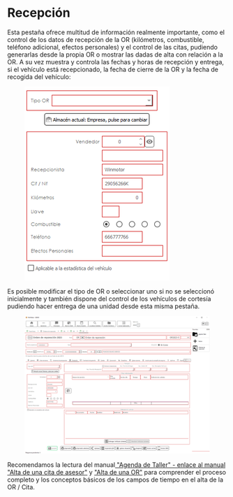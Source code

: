 # Recepción

Esta pestaña ofrece multitud de información realmente importante, como el control de los datos de recepción de la OR (kilómetros, combustible, teléfono adicional, efectos personales) y el control de las citas, pudiendo generarlas desde la propia OR o mostrar las dadas de alta con relación a la OR. A su vez muestra y controla las fechas y horas de recepción y entrega, si el vehículo está recepcionado, la fecha de cierre de la OR y la fecha de recogida del vehículo:

<figure><img src="../../../../../.gitbook/assets/imagen (39).png" alt=""><figcaption></figcaption></figure>

Es posible modificar el tipo de OR o seleccionar uno si no se seleccionó inicialmente y también dispone del control de los vehículos de cortesía pudiendo hacer entrega de una unidad desde esta misma pestaña.

<figure><img src="../../../../../.gitbook/assets/imagen (34) (1).png" alt=""><figcaption></figcaption></figure>

Recomendamos la lectura del manual[ "Agenda de Taller" - enlace al manual "Alta de una cita de asesor"](../../agenda-de-taller/alta-de-una-cita-de-asesor.md) y ["Alta de una OR"](../alta-de-una-or.md) para comprender el proceso completo y los conceptos básicos de los campos de tiempo en el alta de la OR / Cita.
